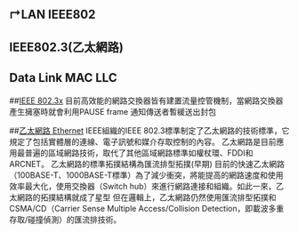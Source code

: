 ↱LAN
IEEE802
-----------------
IEEE802.3(乙太網路)
-----------------
Data Link
MAC LLC
-----------------
##[IEEE 802.3x](https://zh.wikipedia.org/wiki/IEEE_802.3x)
目前高效能的網路交換器皆有建置流量控管機制，當網路交換器產生擁塞時就會利用PAUSE frame 通知傳送者暫緩送出封包

##[乙太網路 Ethernet](https://zh.wikipedia.org/wiki/%E4%BB%A5%E5%A4%AA%E7%BD%91)
IEEE組織的IEEE 802.3標準制定了乙太網路的技術標準，它規定了包括實體層的連線、電子訊號和媒介存取控制的內容。
乙太網路是目前應用最普遍的區域網路技術，取代了其他區域網路標準如權杖環、FDDI和ARCNET。
乙太網路的標準拓撲結構為匯流排型拓撲(早期)
目前的快速乙太網路（100BASE-T、1000BASE-T標準）為了減少衝突，將能提高的網路速度和使用效率最大化，使用交換器（Switch hub）來進行網路連接和組織。如此一來，乙太網路的拓撲結構就成了星型
但在邏輯上，乙太網路仍然使用匯流排型拓撲和CSMA/CD（Carrier Sense Multiple Access/Collision Detection，即載波多重存取/碰撞偵測）的匯流排技術。
